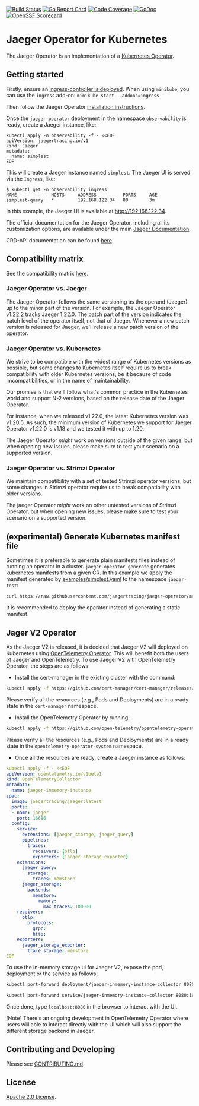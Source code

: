 [![Build Status][ci-img]][ci] [![Go Report Card][goreport-img]][goreport] [![Code Coverage][cov-img]][cov] [![GoDoc][godoc-img]][godoc] [![OpenSSF Scorecard](https://api.securityscorecards.dev/projects/github.com/jaegertracing/jaeger-operator/badge)](https://securityscorecards.dev/viewer/?uri=github.com/jaegertracing/jaeger-operator)

# Jaeger Operator for Kubernetes

The Jaeger Operator is an implementation of a [Kubernetes Operator](https://kubernetes.io/docs/concepts/extend-kubernetes/operator/).

## Getting started

Firstly, ensure an [ingress-controller is deployed](https://kubernetes.github.io/ingress-nginx/deploy/). When using `minikube`, you can use the `ingress` add-on: `minikube start --addons=ingress`

Then follow the Jaeger Operator [installation instructions](https://www.jaegertracing.io/docs/latest/operator/).

Once the `jaeger-operator` deployment in the namespace `observability` is ready, create a Jaeger instance, like:

```
kubectl apply -n observability -f - <<EOF
apiVersion: jaegertracing.io/v1
kind: Jaeger
metadata:
  name: simplest
EOF
```

This will create a Jaeger instance named `simplest`. The Jaeger UI is served via the `Ingress`, like:

```console
$ kubectl get -n observability ingress
NAME             HOSTS     ADDRESS          PORTS     AGE
simplest-query   *         192.168.122.34   80        3m
```

In this example, the Jaeger UI is available at http://192.168.122.34.

The official documentation for the Jaeger Operator, including all its customization options, are available under the main [Jaeger Documentation](https://www.jaegertracing.io/docs/latest/operator/).

CRD-API documentation can be found [here](./docs/api.md).

## Compatibility matrix

See the compatibility matrix [here](./COMPATIBILITY.md).


### Jaeger Operator vs. Jaeger

The Jaeger Operator follows the same versioning as the operand (Jaeger) up to the minor part of the version. For example, the Jaeger Operator v1.22.2 tracks Jaeger 1.22.0. The patch part of the version indicates the patch level of the operator itself, not that of Jaeger. Whenever a new patch version is released for Jaeger, we'll release a new patch version of the operator.

### Jaeger Operator vs. Kubernetes

We strive to be compatible with the widest range of Kubernetes versions as possible, but some changes to Kubernetes itself require us to break compatibility with older Kubernetes versions, be it because of code imcompatibilities, or in the name of maintainability.

Our promise is that we'll follow what's common practice in the Kubernetes world and support N-2 versions, based on the release date of the Jaeger Operator.

For instance, when we released v1.22.0, the latest Kubernetes version was v1.20.5. As such, the minimum version of Kubernetes we support for Jaeger Operator v1.22.0 is v1.18 and we tested it with up to 1.20.

The Jaeger Operator *might* work on versions outside of the given range, but when opening new issues, please make sure to test your scenario on a supported version.


### Jaeger Operator vs. Strimzi Operator

We maintain compatibility with a set of tested Strimzi operator versions, but some changes in Strimzi operator require us to break compatibility with older versions.

The jaeger Operator *might* work on other untested versions of Strimzi Operator, but when opening new issues, please make sure to test your scenario on a supported version.


## (experimental) Generate Kubernetes manifest file

Sometimes it is preferable to generate plain manifests files instead of running an operator in a cluster. `jaeger-operator generate` generates kubernetes manifests from a given CR. In this example we apply the manifest generated by [examples/simplest.yaml](https://raw.githubusercontent.com/jaegertracing/jaeger-operator/main/examples/simplest.yaml) to the namespace `jaeger-test`:

```bash
curl https://raw.githubusercontent.com/jaegertracing/jaeger-operator/main/examples/simplest.yaml | docker run -i --rm jaegertracing/jaeger-operator:main generate | kubectl apply -n jaeger-test -f -
```

It is recommended to deploy the operator instead of generating a static manifest.

## Jager V2 Operator

As the Jaeger V2 is released, it is decided that Jaeger V2 will deployed on Kubernetes using [OpenTelemetry Operator](https://github.com/open-telemetry/opentelemetry-operator). This will benefit both the users of Jaeger and OpenTelemetry. To use Jaeger V2 with OpenTelemetry Operator, the steps are as follows:

* Install the cert-manager in the existing cluster with the command:
```bash
kubectl apply -f https://github.com/cert-manager/cert-manager/releases/download/v1.16.1/cert-manager.yaml
```

Please verify all the resources (e.g., Pods and Deployments) are in a ready state in the `cert-manager` namespace.

* Install the OpenTelemetry Operator by running:
```bash
kubectl apply -f https://github.com/open-telemetry/opentelemetry-operator/releases/latest/download/opentelemetry-operator.yaml
```

Please verify all the resources (e.g., Pods and Deployments) are in a ready state in the `opentelemetry-operator-system` namespace.

* Once all the resources are ready, create a Jaeger instance as follows:
```yaml
kubectl apply -f - <<EOF
apiVersion: opentelemetry.io/v1beta1
kind: OpenTelemetryCollector
metadata:
  name: jaeger-inmemory-instance
spec:
  image: jaegertracing/jaeger:latest
  ports:
  - name: jaeger
    port: 16686
  config:
    service:
      extensions: [jaeger_storage, jaeger_query]
      pipelines:
        traces:
          receivers: [otlp]    
          exporters: [jaeger_storage_exporter]
    extensions:
      jaeger_query:
        storage:
          traces: memstore
      jaeger_storage:
        backends:
          memstore:
            memory:
              max_traces: 100000
    receivers:
      otlp:
        protocols:
          grpc:
          http:
    exporters:
      jaeger_storage_exporter:
        trace_storage: memstore
EOF
```

To use the in-memory storage ui for Jaeger V2, expose the pod, deployment or the service as follows:
```bash
kubectl port-forward deployment/jaeger-inmemory-instance-collector 8080:16686
```

```bash
kubectl port-forward service/jaeger-inmemory-instance-collector 8080:16686
```

Once done, type `localhost:8080` in the browser to interact with the UI.

[Note] There's an ongoing development in OpenTelemetry Operator where users will able to interact directly with the UI which will also support the different storage backend in Jaeger.

## Contributing and Developing

Please see [CONTRIBUTING.md](CONTRIBUTING.md).

## License

[Apache 2.0 License](./LICENSE).

[ci-img]: https://github.com/jaegertracing/jaeger-operator/workflows/CI%20Workflow/badge.svg
[ci]: https://github.com/jaegertracing/jaeger-operator/actions
[cov-img]: https://codecov.io/gh/jaegertracing/jaeger-operator/branch/main/graph/badge.svg
[cov]: https://codecov.io/github/jaegertracing/jaeger-operator/
[goreport-img]: https://goreportcard.com/badge/github.com/jaegertracing/jaeger-operator
[goreport]: https://goreportcard.com/report/github.com/jaegertracing/jaeger-operator
[godoc-img]: https://godoc.org/github.com/jaegertracing/jaeger-operator?status.svg
[godoc]: https://godoc.org/github.com/jaegertracing/jaeger-operator/apis/v1#JaegerSpec
